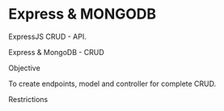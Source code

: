# Express & MONGODB

ExpressJS CRUD - API.


Express & MongoDB -  CRUD

Objective

To create endpoints, model and controller for complete CRUD.


Restrictions
